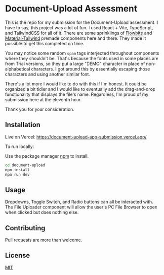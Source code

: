 # Document-Upload Assessment

This is the repo for my submission for the Document-Upload assessment. I have to say, this project was a lot of fun. I used React + Vite, TypeScript, and TailwindCSS for all of it. There are some sprinklings of [Flowbite](https://www.flowbite-react.com/) and [Material-Tailwind](https://www.material-tailwind.com/) premade components here and there. They made it possible to get this completed on time.

You may notice some random `span` tags interjected throughout components where they shouldn't be. That's because the fonts used in some places are from Trial versions, so they put a large "DEMO" character in place of non-alphabetical characters. I got around this by essentially escaping those characters and using another similar font.

There's a lot more I would like to do with this if I'm honest. It could be organized a bit tidier and I would like to eventually add the drag-and-drop functionality that displays the file's name. Regardless, I'm proud of my submission here at the eleventh hour.

Thank you for your consideration.

## Installation

Live on Vercel: https://document-upload-app-submission.vercel.app/

To run locally:

Use the package manager [npm](https://www.npmjs.com/) to install.

```bash
cd document-upload
npm install
npm run dev
```

## Usage

Dropdowns, Toggle Switch, and Radio buttons can all be interacted with. The File Uploader component will allow the user's PC File Browser to open when clicked but does nothing else.

## Contributing

Pull requests are more than welcome.

## License

[MIT](https://choosealicense.com/licenses/mit/)
